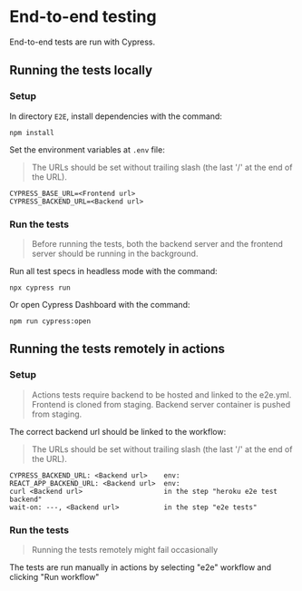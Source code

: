 # End-to-end testing
End-to-end tests are run with Cypress.
## Running the tests locally
### Setup
In directory `E2E`, install dependencies with the command:
```
npm install
```
Set the environment variables at `.env` file:
> The URLs should be set without trailing slash (the last '/' at the end of the URL).
```
CYPRESS_BASE_URL=<Frontend url>
CYPRESS_BACKEND_URL=<Backend url>
```
### Run the tests
> Before running the tests, both the backend server and the frontend server should be running in the background.

Run all test specs in headless mode with the command:
```
npx cypress run
```
Or open Cypress Dashboard with the command:
```
npm run cypress:open
```
## Running the tests remotely in actions
### Setup
> Actions tests require backend to be hosted and linked to the e2e.yml. Frontend is cloned from staging. Backend server container is pushed from staging.

The correct backend url should be linked to the workflow:
> The URLs should be set without trailing slash (the last '/' at the end of the URL).
```
CYPRESS_BACKEND_URL: <Backend url>    env:
REACT_APP_BACKEND_URL: <Backend url>  env:
curl <Backend url>                    in the step "heroku e2e test backend"
wait-on: ---, <Backend url>           in the step "e2e tests"
```
### Run the tests
> Running the tests remotely might fail occasionally

The tests are run manually in actions by selecting "e2e" workflow and clicking "Run workflow"
